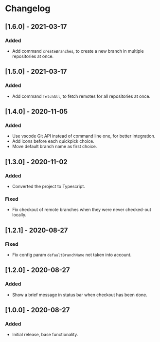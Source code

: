 # Changelog

## [1.6.0] - 2021-03-17
### Added
- Add command `createBranches`, to create a new branch in multiple repositories at once.

## [1.5.0] - 2021-03-17
### Added
- Add command `fetchAll`, to fetch remotes for all repositories at once.

## [1.4.0] - 2020-11-05
### Added
- Use vscode Git API instead of command line one, for better integration.
- Add icons before each quickpick choice.
- Move default branch name as first choice.

## [1.3.0] - 2020-11-02
### Added
- Converted the project to Typescript.
### Fixed
- Fix checkout of remote branches when they were never checked-out locally.

## [1.2.1] - 2020-08-27
### Fixed
- Fix config param `defaultBranchName` not taken into account.

## [1.2.0] - 2020-08-27
### Added
- Show a brief message in status bar when checkout has been done.

## [1.0.0] - 2020-08-27
### Added
- Initial release, base functionality.

